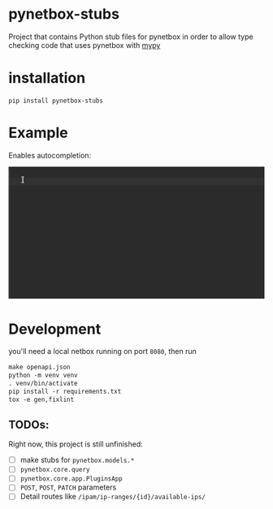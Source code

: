 # pynetbox-stubs

Project that contains Python stub files for pynetbox in order to allow type checking 
code that uses pynetbox with [mypy](http://mypy-lang.org/)

# installation

```shell
pip install pynetbox-stubs
```

# Example

Enables autocompletion: 

![](pynetbox-stubs.gif)

# Development

you'll need a local netbox running on port `8080`, then run 

```shell
make openapi.json
python -m venv venv
. venv/bin/activate 
pip install -r requirements.txt
tox -e gen,fixlint
```

## TODOs:

Right now, this project is still unfinished:

* [ ] make stubs for `pynetbox.models.*`
* [ ] `pynetbox.core.query`
* [ ] `pynetbox.core.app.PluginsApp`
* [ ] `POST`, `POST`, `PATCH` parameters
* [ ] Detail routes like `/ipam/ip-ranges/{id}/available-ips/`

